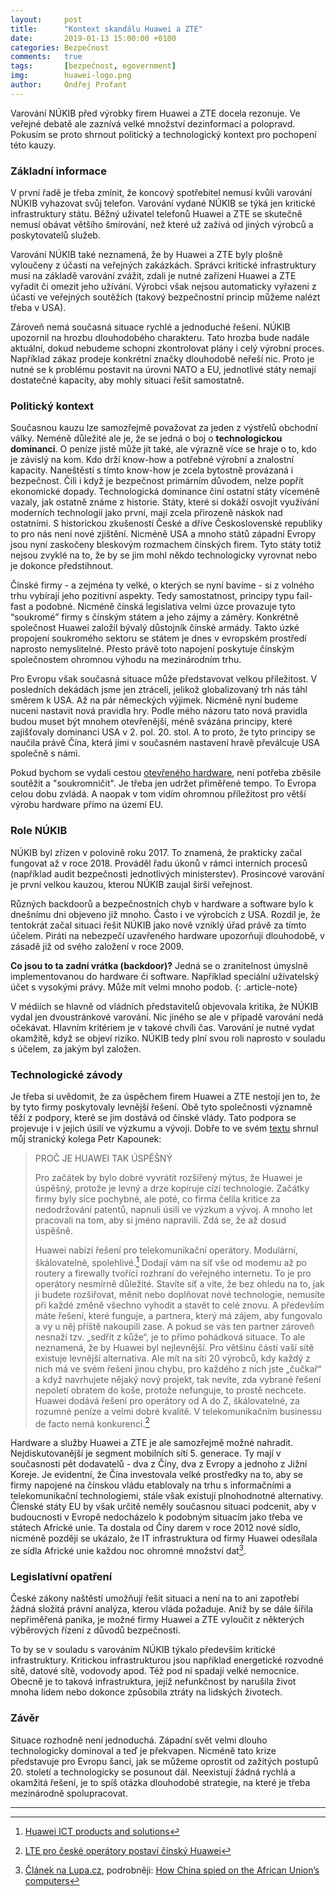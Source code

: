 ```yaml
---
layout:     post
title:      "Kontext skandálu Huawei a ZTE"
date:       2019-01-13 15:00:00 +0100
categories: Bezpečnost
comments:   true
tags:       [bezpečnost, egovernment]
img:        huawei-logo.png
author:     Ondřej Profant
---
```


Varování NÚKIB před výrobky firem Huawei a ZTE docela rezonuje. Ve veřejné debatě ale zaznívá velké množství dezinformací a polopravd. Pokusím se proto shrnout politický a technologický kontext pro pochopení této kauzy.

<!--more-->

### Základní informace

V první řadě je třeba zmínit, že koncový spotřebitel nemusí kvůli varování NÚKIB vyhazovat svůj telefon. Varování vydané NÚKIB se týká jen kritické infrastruktury státu. Běžný uživatel telefonů Huawei a ZTE se skutečně nemusí obávat většího šmírování, než které už zažívá od jiných výrobců a poskytovatelů služeb.

Varování NÚKIB také neznamená, že by Huawei a ZTE byly plošně vyloučeny z účasti na veřejných zakázkách. Správci kritické infrastruktury musí na základě varování zvážit, zdali je nutné zařízení Huawei a ZTE vyřadit či omezit jeho užívání. Výrobci však nejsou automaticky vyřazeni z účasti ve veřejných soutěžích (takový bezpečnostní princip můžeme nalézt třeba v USA).

Zároveň nemá současná situace rychlé a jednoduché řešení. NÚKIB upozornil na hrozbu dlouhodobého charakteru. Tato hrozba bude nadále aktuální, dokud nebudeme schopni zkontrolovat plány i celý výrobní proces. Například zákaz prodeje konkrétní značky dlouhodobě neřeší nic. Proto je nutné se k problému postavit na úrovni NATO a EU, jednotlivé státy nemají dostatečné kapacity, aby mohly situaci řešit samostatně.

### Politický kontext

Současnou kauzu lze samozřejmě považovat za jeden z výstřelů obchodní války. Neméně důležité ale je, že se jedná o boj o **technologickou dominanci**. O peníze jistě může jít také, ale výrazně více se hraje o to, kdo je závislý na kom. Kdo drží know-how a potřebné výrobní a znalostní kapacity. Naneštěstí s tímto know-how je zcela bytostně provázaná i bezpečnost. Čili i když je bezpečnost primárním důvodem, nelze popřít ekonomické dopady. Technologická dominance činí ostatní státy víceméně vazaly, jak ostatně známe z historie. Státy, které si dokáží osvojit využívání moderních technologií jako první, mají zcela přirozeně náskok nad ostatními. S historickou zkušeností České a dříve Československé republiky to pro nás není nové zjištění. Nicméně USA a mnoho států západní Evropy jsou nyní zaskočeny bleskovým rozmachem čínských firem. Tyto státy totiž nejsou zvyklé na to, že by se jim mohl někdo technologicky vyrovnat nebo je dokonce předstihnout.

Čínské firmy - a zejména ty velké, o kterých se nyní bavíme - si z volného trhu vybírají jeho pozitivní aspekty. Tedy samostatnost, principy typu fail-fast a podobné. Nicméně čínská legislativa velmi úzce provazuje tyto “soukromé” firmy s čínským státem a jeho zájmy a záměry. Konkrétně společnost Huawei založil bývalý důstojník čínské armády. Takto úzké propojení soukromého sektoru se státem je dnes v evropském prostředí naprosto nemyslitelné. Přesto právě toto napojení poskytuje čínským společnostem ohromnou výhodu na mezinárodním trhu.

Pro Evropu však současná situace může představovat velkou příležitost. V posledních dekádách jsme jen ztráceli, jelikož globalizovaný trh nás táhl směrem k USA. Až na pár německých výjimek. Nicméně nyní budeme nuceni nastavit nová pravidla hry. Podle mého názoru tato nová pravidla budou muset být mnohem otevřenější, méně svázána principy, které zajišťovaly dominanci USA v 2. pol. 20. stol. A to proto, že tyto principy se naučila právě Čína, která jimi v současném nastavení hravě převálcuje USA společně s námi.

Pokud bychom se vydali cestou [otevřeného hardware](https://www.profant.eu/2019/otevreny-hardware.html), není potřeba zběsile soutěžit a "soukromničit". Je třeba jen udržet přiměřené tempo. To Evropa celou dobu zvládá. A naopak v tom vidím ohromnou příležitost pro větší výrobu hardware přímo na území EU.

### Role NÚKIB

NÚKIB byl zřízen v polovině roku 2017. To znamená, že prakticky začal fungovat až v roce 2018. Prováděl řadu úkonů v rámci interních procesů (například audit bezpečnosti jednotlivých ministerstev). Prosincové varování je první velkou kauzou, kterou NÚKIB zaujal širší veřejnost.

Různých backdoorů a bezpečnostních chyb v hardware a software bylo k dnešnímu dni objeveno již mnoho. Často i ve výrobcích z USA. Rozdíl je, že tentokrát začal situaci řešit NÚKIB jako nově vzniklý úřad právě za tímto účelem. Piráti na nebezpečí uzavřeného hardware upozorňují dlouhodobě, v zásadě již od svého založení v roce 2009. 

**Co jsou to ta zadní vrátka (backdoor)?**
Jedná se o zranitelnost úmyslně implementovanou do hardware či software. Například speciální uživatelský účet s vysokými právy. Může mít velmi mnoho podob.
{: .article-note}

V médiích se hlavně od vládních představitelů objevovala kritika, že NÚKIB vydal jen dvoustránkové varování. Nic jiného se ale v případě varování nedá očekávat. Hlavním kritériem je v takové chvíli čas. Varování je nutné vydat okamžitě, když se objeví riziko. NÚKIB tedy plní svou roli naprosto v souladu s účelem, za jakým byl založen.

### Technologické závody

Je třeba si uvědomit, že za úspěchem firem Huawei a ZTE nestojí jen to, že by tyto firmy poskytovaly levnější řešení. Obě tyto společnosti významně těží z podpory, které se jim dostává od čínské vlády. Tato podpora se projevuje i v jejich úsilí ve výzkumu a vývoji. Dobře to ve svém [textu](https://m.facebook.com/kapounekp/photos/a.216403355951758/216427685949325/) shrnul můj stranický kolega Petr Kapounek:

> PROČ JE HUAWEI TAK ÚSPĚŠNÝ
>
> Pro začátek by bylo dobré vyvrátit rozšířený mýtus, že Huawei je úspěšný, protože je levný a drze kopíruje cizí technologie. Začátky firmy byly sice pochybné, ale poté, co firma čelila kritice za nedodržování patentů, napnuli úsilí ve výzkum a vývoj. A mnoho let pracovali na tom, aby si jméno napravili. Zdá se, že až dosud úspěšně.
>
> Huawei nabízí řešení pro telekomunikační operátory. Modulární, škálovatelné, spolehlivé.[^1] Dodají vám na síť vše od modemu až po routery a firewally tvořící rozhraní do veřejného internetu. To je pro operátory nesmírně důležité. Stavíte síť a víte, že bez ohledu na to, jak ji budete rozšiřovat, měnit nebo doplňovat nové technologie, nemusíte při každé změně všechno vyhodit a stavět to celé znovu. A především máte řešení, které funguje, a partnera, který má zájem, aby fungovalo a vy u něj příště nakoupili zase. A pokud se vás ten partner zároveň nesnaží tzv. „sedřít z kůže“, je to přímo pohádková situace. To ale neznamená, že by Huawei byl nejlevnější. Pro většinu částí vaší sítě existuje levnější alternativa. Ale mít na síti 20 výrobců, kdy každý z nich má ve svém řešení jinou chybu, pro každého z nich jste „čučkař“ a když navrhujete nějaký nový projekt, tak nevíte, zda vybrané řešení nepoletí obratem do koše, protože nefunguje, to prostě nechcete. Huawei dodává řešení pro operátory od A do Z, škálovatelné, za rozumné peníze a velmi dobré kvalitě. V telekomunikačním businessu de facto nemá konkurenci.[^2]

Hardware a služby Huawei a ZTE je ale samozřejmě možné nahradit. Nejdiskutovanější je segment mobilních sítí 5. generace. Ty mají v současnosti pět dodavatelů - dva z Číny, dva z Evropy a jednoho z Jižní Koreje. Je evidentní, že Čína investovala velké prostředky na to, aby se firmy napojené na čínskou vládu etablovaly na trhu s informačními a telekomunikační technologiemi, stále však existují plnohodnotné alternativy. Členské státy EU by však určitě neměly současnou situaci podcenit, aby v budoucnosti v Evropě nedocházelo k podobným situacím jako třeba ve státech Africké unie. Ta dostala od Číny darem v roce 2012 nové sídlo, nicméně později se ukázalo, že IT infrastruktura od firmy Huawei odesílala ze sídla Africké unie každou noc ohromné množství dat[^3].

### Legislativní opatření

České zákony naštěstí umožňují řešit situaci a není na to ani zapotřebí žádná složitá právní analýza, kterou vláda požaduje. Aniž by se dále šířila nepřiměřená panika, je možné firmy Huawei a ZTE vyloučit z některých výběrových řízení z důvodů bezpečnosti.

To by se v souladu s varováním NÚKIB týkalo především kritické infrastruktury. Kritickou infrastrukturou jsou například energetické rozvodné sítě, datové sítě, vodovody apod. Též pod ní spadají velké nemocnice. Obecně je to taková infrastruktura, jejíž nefunkčnost by narušila život mnoha lidem nebo dokonce způsobila ztráty na lidských životech.

### Závěr

Situace rozhodně není jednoduchá. Západní svět velmi dlouho technologicky dominoval a teď je překvapen. Nicméně tato krize představuje pro Evropu šanci, jak se můžeme oprostit od zažitých postupů 20. století a technologicky se posunout dál. Neexistují žádná rychlá a okamžitá řešení, je to spíš otázka dlouhodobé strategie, na které je třeba mezinárodně spolupracovat. 

---

[^1]: [Huawei ICT products and solutions](https://e.huawei.com/en/products-and-solutions?pos=solutions&source=corp_comm)

[^2]: [LTE pro české operátory postaví čínský Huawei](https://mobil.idnes.cz/lte-site-postavi-huawei-0sq-/mob_tech.aspx?c=A140225_143244_mob_tech_LHR)

[^3]: [Článek na Lupa.cz](https://www.lupa.cz/aktuality/cinane-pet-let-vysavali-data-ze-sidla-africke-unie-ktere-sami-postavili/), podrobněji: [How China spied on the African Union’s computers](https://mg.co.za/article/2018-01-29-how-china-spied-on-the-african-unions-computers)